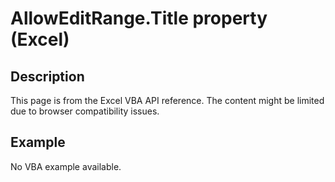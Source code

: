 # AllowEditRange.Title property (Excel)

## Description
This page is from the Excel VBA API reference. The content might be limited due to browser compatibility issues.

## Example
No VBA example available.
